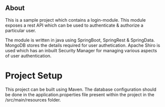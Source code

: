 ## About

This is a sample project which contains a login-module. 
This module exposes a rest API which can be used to authenticate & authorize a particular user.

The module is written in java using SpringBoot, SpringRest & SpringData. 
MongoDB stores the details required for user authetication.
Apache Shiro is used which has an inbuilt Security Manager for managing various aspects of user authentication.

# Project Setup

This project can be built using Maven. The database configuration should be done in the application.properties file present within the project in the /src/main/resources folder.
